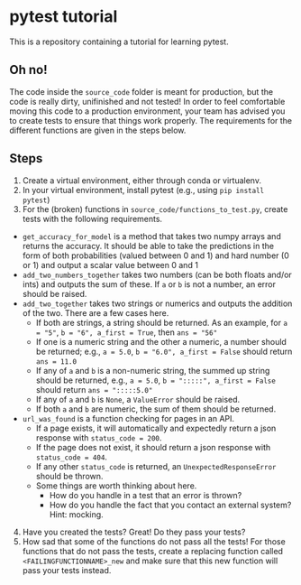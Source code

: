 # pytest tutorial
This is a repository containing a tutorial for learning pytest. 

## Oh no! 

The code inside the `source_code` folder is meant for production, but the code is really dirty, unifinished and not tested! In order to feel comfortable moving this code to a production environment, your team has advised you to create tests to ensure that things work properly. The requirements for the different functions are given in the steps below. 

## Steps

1. Create a virtual environment, either through conda or virtualenv.
2. In your virtual environment, install pytest (e.g., using `pip install pytest`)
3. For the (broken) functions in `source_code/functions_to_test.py`, create tests with the following requirements.

- `get_accuracy_for_model` is a method that takes two numpy arrays and returns the accuracy. It should be able to take the predictions in the form of both probabilities (valued between 0 and 1) and hard number (0 or 1) and output a scalar value between 0 and 1
- `add_two_numbers_together` takes two numbers (can be both floats and/or ints) and outputs the sum of these. If `a` or `b` is not a number, an error should be raised.
- `add_two_together` takes two strings or numerics and outputs the addition of the two. There are a few cases here.
  - If both are strings, a string should be returned. As an example, for `a = "5"`, `b = "6", a_first = True`, then `ans = "56"`
  - If one is a numeric string and the other a numeric, a number should be returned; e.g., `a = 5.0`, `b = "6.0", a_first = False` should return `ans = 11.0`
  - If any of `a` and `b` is a non-numeric string, the summed up string should be returned, e.g., `a = 5.0`, `b = ":::::", a_first = False` should return `ans = ":::::5.0"`
  - If any of `a` and `b` is `None`, a `ValueError` should be raised.
  - If both `a` and `b` are numeric, the sum of them should be returned.
- `url_was_found` is a function checking for pages in an API.
  - If a page exists, it will automatically and expectedly return a json response with `status_code = 200`.
  - If the page does not exist, it should return a json response with `status_code = 404`.
  - If any other `status_code` is returned, an `UnexpectedResponseError` should be thrown.
  - Some things are worth thinking about here.
    - How do you handle in a test that an error is thrown?
    - How do you handle the fact that you contact an external system? Hint: mocking.


4. Have you created the tests? Great! Do they pass your tests?
5. How sad that some of the functions do not pass all the tests! For those functions that do not pass the tests, create a replacing function called `<FAILINGFUNCTIONNAME>_new` and make sure that this new function will pass your tests instead.
